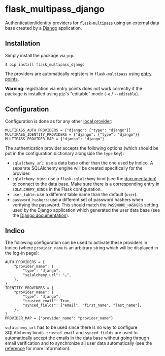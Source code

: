 flask_multipass_django
======================

Authentication/identity providers for [`flask-multipass`][flask_multipass] using
an external data base created by a [Django][django] application.

Installation
------------

Simply install the package via `pip`.

    $ pip install flask_multipass_django

The providers are automatically registers in `flask-multipass` using [entry
points][entry_points].

**Warning**: registration via entry points does not work correctly if the
package is installed using `pip`'s "editable" mode (`-e` / `--editable`).

Configuration
-------------

Configuration is done as for any other [local provider][local_provider]:

    MULTIPASS_AUTH_PROVIDERS = {"django": {"type": "django"}}
    MULTIPASS_IDENTITY_PROVIDERS = {"django": {"type": "django"}}
    MULTIPASS_PROVIDER_MAP = {"django": "django"}

The authentication provider accepts the following options (which should be put
in the configuration dictionary alongside the `type` key):

- `sqlalchemy_url`: use a data base other than the one used by Indico.  A
  separate SQLAlchemy engine will be created specifically for the provider.
- `sqlalchemy_bind`: use a `flask-sqlalchemy` bind (see the
  [documentation][sqlalchemy_bind]) to connect to the data base.  Make sure
  there is a corresponding entry in `SQLALCHEMY_BINDS` in the Flask
  configuration.
- `user_table`: use a different table name than the default (`user`).
- `password_hashers`: use a different set of password hashers when verifying the
  password.  This should match the `PASSWORD_HASHERS` setting used by the Django
  application which generated the user data base (see the [Django
  documentation][password_hashers]).

Indico
------

The following configuration can be used to activate these providers in Indico
(where `provider_name` is an arbitrary string which will be displayed in the
log-in page):

    AUTH_PROVIDERS = {
        "provider_name": {
            "type": "django",
            "sqlalchemy_url": "…",
        },
    }
    IDENTITY_PROVIDERS = {
        "provider_name": {
            "type": "django",
            "trusted_email": True,
            "synced_fields": ["email", "first_name", "last_name"],
        },
    }
    PROVIDER_MAP = {"provider_name": "provider_name"}

`sqlalchemy_url` has to be used since there is no way to configure SQLAlchemy
binds.  `trusted_email` and `synced_fields` are used to automatically accept the
emails in the data base without going through email verification and to
synchronize all user data automatically (see the [reference][indico_auth] for
more information).

[django]: https://www.djangoproject.com
[entry_points]: https://setuptools.pypa.io/en/latest/userguide/entry_point.html
[flask_multipass]: https://github.com/indico/flask-multipass.git
[indico_auth]: https://docs.getindico.io/en/latest/config/auth/#identity-providers
[local_provider]: https://flask-multipass.readthedocs.io/en/latest/quickstart/#local-providers
[password_hashers]: https://docs.djangoproject.com/en/5.2/topics/auth/passwords/#how-django-stores-passwords
[sqlalchemy_bind]: https://flask-sqlalchemy.readthedocs.io/en/stable/binds/
